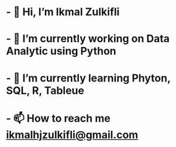 # - 👋 Hi, I’m Ikmal Zulkifli
# - 👀 I’m currently working on Data Analytic using Python
# - 🌱 I’m currently learning Phyton, SQL, R, Tableue
# - 📫 How to reach me ikmalhjzulkifli@gmail.com

  
<!---
doonutz/doonutz is a ✨ special ✨ repository because its `README.md` (this file) appears on your GitHub profile.
You can click the Preview link to take a look at your changes.
--->
